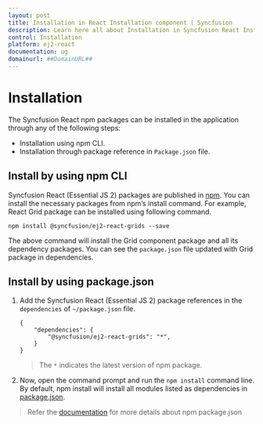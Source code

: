 ```yaml
---
layout: post
title: Installation in React Installation component | Syncfusion
description: Learn here all about Installation in Syncfusion React Installation component of Syncfusion Essential JS 2 and more.
control: Installation 
platform: ej2-react
documentation: ug
domainurl: ##DomainURL##
---
```



# Installation 

The Syncfusion React npm packages can be installed in the application through any of the following steps:

* Installation using npm CLI.
* Installation through package reference in `Package.json` file.

## Install by using npm CLI

Syncfusion React (Essential JS 2) packages are published in [npm](https://www.npmjs.com/search?q=scope:syncfusion). You can install the necessary packages from npm’s install command. For example, React Grid package can be installed using following command.

```
npm install @syncfusion/ej2-react-grids --save
```

The above command will install the Grid component package and all its dependency packages. You can see the `package.json` file updated with Grid package in dependencies.

## Install by using package.json

1. Add the Syncfusion React (Essential JS 2) package references in the `dependencies` of `~/package.json` file.

    ```
    {
        "dependencies": {
            "@syncfusion/ej2-react-grids": "*",
        }
    }
    ```
    > The `*` indicates the latest version of npm package.

2. Now, open the command prompt and run the `npm install` command line. By default, npm install will install all modules listed as dependencies in [package.json](https://docs.npmjs.com/cli/v8/configuring-npm/package-json).

> Refer the [documentation](https://docs.npmjs.com/files/package.json) for more details about npm package.json